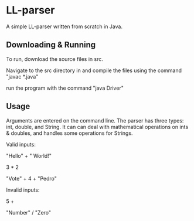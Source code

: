 # LL-parser

A simple LL-parser written from scratch in Java. 

## Downloading & Running

To run, download the source files in src. 

Navigate to the src directory in and compile the files using the command "javac *.java" 

run the program with the command "java Driver" 

## Usage

Arguments are entered on the command line. The parser has three types: int, double, and String. It can can deal with  mathematical operations on ints & doubles, and handles some operations for Strings. 

Valid inputs: 

"Hello" + " World!"

3 * 2

"Vote" + 4 + "Pedro"


Invalid inputs: 

5 +

"Number" / "Zero"
